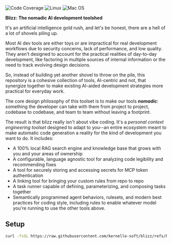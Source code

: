 ![Code Coverage](https://img.shields.io/badge/Code%20Coverage-68%25-warn?style=flat)
![Linux](https://github.com/kernelle-soft/blizz/actions/workflows/linux.yml/badge.svg?branch=dev)
![Mac OS](https://github.com/kernelle-soft/blizz/actions/workflows/macos.yml/badge.svg?branch=dev)

**Blizz: The nomadic AI development toolshed**

It's an artificial intelligence gold rush, and let's be honest, there are a hell of a lot of shovels piling up.

Most AI dev tools are either toys or are impractical for real development workflows due to security concerns, lack of performance, and low quality. They aren't designed to account for the practical realities of day-to-day development, like factoring in multiple sources of internal information or the need to track evolving design decisions.

So, instead of building yet another shovel to throw on the pile, this repository is a cohesive collection of tools, AI-centric and not, that synergize together to make existing AI-aided development strategies more practical for everyday work.

The core design philosophy of this toolset is to make our tools ***nomadic***: something the developer can take with them from project to project, codebase to codebase, and team to team without leaving a footprint.

The result is that blizz really isn't about vibe coding. It's a _personal context engineering toolset_ designed to adapt to you--an entire ecosystem meant to make automatic code generation a reality for the kind of development you want to do. It includes:
- A 100% local RAG search engine and knowledge base that grows with you and your areas of ownership
- A configurable, language agnostic tool for analyzing code legibility and recommending fixes
- A tool for securely storing and accessing secrets for MCP token authentication
- A linking tool for bringing your custom rules from repo to repo
- A task runner capable of defining, parameterizing, and composing tasks together
- Semantically programmed agent behaviors, rulesets, and modern best practices for coding style, including rules to enable whatever model you're running to use the other tools above.


## Setup

```bash
curl -fsSL https://raw.githubusercontent.com/kernelle-soft/blizz/refs/heads/dev/scripts/install.sh | sh
```
